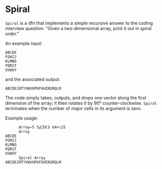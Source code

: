 Spiral
======

`Spiral` is a dfn that implements a simple recursive answer to the coding interview question: "Given a two-dimensional array, print it out in spiral order."

An example input:

```
ABCDE
FGHIJ
KLMNO
PQRST
UVWXY
```

and the associated output:

```
ABCDEJOTYXWVUPKFGHINSRQLM
```

The code simply takes, outputs, and drops one vector along the first dimension of the array; it then rotates it by 90° counter-clockwise. `Spiral` terminates when the number of major cells in its argument is zero.

Example usage:

```
      Array←5 5⍴⎕UCS 64+⍳25
      Array
ABCDE
FGHIJ
KLMNO
PQRST
UVWXY
      Spiral Array
ABCDEJOTYXWVUPKFGHINSRQLM
```